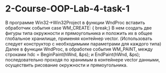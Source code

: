 # 2-Course-OOP-Lab-4-task-1
В программе Win32->Win32Project в функции WndProc вставить обработчик события  case WM_CREATE: { break;}  В нем создать две фигуры типа окружности и прямоугольника и положить их в общее глобальное хранилище, применяя контейнер vector. (Использовать следует конструктор с необходимыми параметрами для каждого типа)  Далее в функции WndProc, в обработке события WM_PAINT, между строками  hdc = BeginPaint(hWnd, &amp;ps);  и  EndPaint(hWnd, &amp;ps);  последовательно проходя по хранимым в контейнере vector данными, осуществить рисование окружности и прямоугольника.
